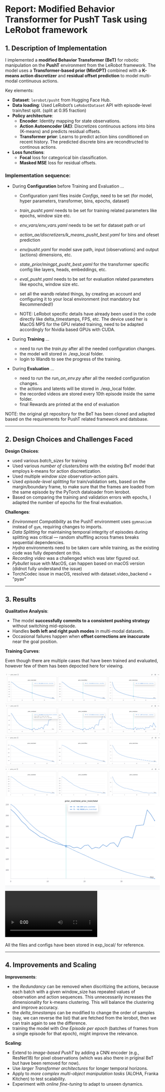 # Report: Modified Behavior Transformer for PushT Task using LeRobot framework

## 1. Description of Implementation
I implemented a **modified Behavior Transformer (BeT)** for robotic manipulation on the **PushT** environment from the LeRobot framework. The model uses a **Transformer-based prior (MinGPT)** combined with a **K-means action discretizer** and **residual offset prediction** to model multi-modal continuous actions.

Key elements:
- **Dataset**: `lerobot/pusht` from Hugging Face Hub.
- **Data loading**: Used LeRobot’s `LeRobotDataset` API with episode-level train/test split. (split at 0.95 fraction)
- **Policy architecture**:  
  - **Encoder**: Identity mapping for state observations.  
  - **Action Autoencoder (AE)**: Discretizes continuous actions into bins (K-means) and predicts residual offsets.  
  - **Transformer prior**: Learns to predict action bins conditioned on recent history. The predicted discrete bins are recondtructed to continous actions.
- **Loss functions**:
  - **Focal** loss for categorical bin classification.
  - **Masked MSE** loss for residual offsets.

### Implementation sequence:
- During **Configuration** before Training and Evaluation ...
  - Configuration yaml files inside *Configs*, need to be set (for model, hyper parameters, transformer, bins, epochs, dataset)
  - *train_pusht.yaml* needs to be set for training related parameters like epochs, window size etc.
  - *env_vars/env_vars.yaml* needs to be set for dataset path or url
  - *action_ae/discretizers/k_means_pusht_best.yaml* for bins and ofeset prediction
  - *env/pusht.yaml* for model save path, input (observations) and output (actions) dimensions, etc.
  - *state_prior/mingpt_pusht_best.yaml* for the transformer specific config like layers, heads, embeddings, etc.
  - *eval_pusht.yaml* needs to be set for evaluation related parameters like epochs, window size etc.
  - set all the wandb related things, by creating an account and configuring it to your local environment (not mandatory but Recommended!)

  - NOTE: LeRobot specific details have already been used in the code directly like delta_timestamps, FPS, etc. The device used her is MacOS MPS for the GPU related training, need to be adapted accordingly for Nvidia based GPUs with CUDA.

- During **Training** ...
  - need to run the *train.py* after all the needed configuration changes.
  - the model will stored in ./exp_local folder.
  - login to Wandb to see the progress of the training.

- During **Evaluation** ...
  - need to run the *run_on_env.py* after all the needed configuration changes.
  - the actions and latents will be stored in ./exp_local folder.
  - the recorded videos are stored every 10th episode inside the same folder.
  - final Rewards are printed at the end of evaluation

NOTE: the original git repository for the BeT has been cloned and adapted based on the requirements for PushT related framework and datsbase.

---

## 2. Design Choices and Challenges Faced
**Design Choices**:
- used various *batch_sizes* for training
- Used various *number of clusters/bins* with the existing BeT model that employs k-means for action discreetization.
- Used multiple *window size* observation-action pairs.
- Used *episode-level splitting* for train/validation sets, based on the margin/boundary frame, to make sure that the frames are loaded from the same episode by the PyTorch dataloader from lerobot.
- Based on comparing the training and validation errors with epochs, I adapted the number of epochs for the final evaluation.

**Challenges**:
- *Environment Compatibility* as the PushT environment uses `gymnasium` instead of `gym`, requiring changes to imports.
- *Data Splitting* for maintaining temporal integrity of episodes during splitting was critical — random shuffling across frames breaks sequential dependencies.
- *Hydra* environments need to be taken care while training, as the existing code was fully dependent on this.
- *Recording video* was a challenged which was later figured out.
- *Pybullet* issue with MacOS, can happen based on macOS version (didnot fully understand the issue)
- TorchCodec issue in macOS, resolved with dataset.video_backend = "pyav"

---

## 3. Results

**Qualitative Analysis**:
- The model **successfully commits to a consistent pushing strategy** without switching mid-episode.
- Handles **both left and right push modes** in multi-modal datasets.
- Occasional failures happen when **offset corrections are inaccurate** near the goal position.

**Training Curves**:  

Even though there are multiple cases that have been trained and evaluated, however few of them has been depocted here for viewing.

![Training and Validation Loss for 50 (but stopped manually at 46th)](plots/vital_shadow.png)
![Training and Validation Loss for optimzed 19 Epochs after previous evaluation](plots/silver_star.png)
![Training vs Validation Loss trade-off for 50 Epochs (but stopped manually at 46th)](plots/eval_train_loss.png)
![Demo Video for Episode 20 (205628_pusht_eval-case1)](plots/rl-video-episode-20.mp4)

All the files and configs have been stored in exp_local/ for reference.

---

## 4. Improvements and Scaling

**Improvements**:
- the *Redundancy* can be removed when discritizing the actions, because each batch with a given window_size has repeated values of observation and action sequences. This unnecessarily increases the dimensionality for k-means clustering. This will balance the clustering and improve accuracy.
- the *delta_timestamps* can be modified to change the order of samples (say, we can reverse the list) that are fetched from the lerobot, then we can train again to see the difference.
- training the model with *One Episode per epoch* (batches of frames from a single episode for that epoch), might improve the relevance.

**Scaling**:
- Extend to *image-based PushT* by adding a CNN encoder (e.g., ResNet18) for pixel observations (which was also there in priginal BeT but have been removed for now).
- Use *larger Transformer architectures* for longer temporal horizons.
- Apply to *more complex multi-object manipulation tasks* (ALOHA, Franka Kitchen) to test scalability.
- Experiment with *online fine-tuning* to adapt to unseen dynamics.
